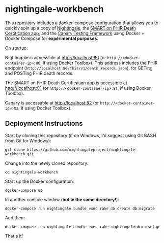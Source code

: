 # nightingale-workbench

This repository includes a docker-compose configuration that allows you to quickly spin up a copy of [Nightingale](https://github.com/nightingaleproject/nightingale), the [SMART on FHIR Death Certification app](https://github.com/nightingaleproject/fhir-death-refactor), and the [Canary Testing Framework](https://github.com/nightingaleproject/canary) using Docker + Docker Compose for **experimental purposes**.

On startup:

Nightingale is accessible at [http://localhost:80](http://localhost:80) (or `http://<docker-container-ip>:80`, if using Docker Toolbox). This address includes the FHIR endpoint (`http://localhost:80/fhir/v1/death_records.json`), for GETing and POSTing FHIR death records.

The SMART on FHIR Death Certification app is accessible at [http://localhost:81](http://localhost:81) (or `http://<docker-container-ip>:81`, if using Docker Toolbox).

Canary is accessable at [http://localhost:82](http://localhost:82) (or `http://<docker-container-ip>:82`, if using Docker Toolbox).

## Deployment Instructions

Start by cloning this repository (if on Windows, I'd suggest using Git BASH from Git for Windows):

```
git clone https://github.com/nightingaleproject/nightingale-workbench.git
```

Change into the newly cloned repository:

```
cd nightingale-workbench
```

Start up the Docker configuration:

```
docker-compose up
```

In another console window (**but in the same directory!**):

```
docker-compose run nightingale bundle exec rake db:create db:migrate
```

And then:

```
docker-compose run nightingale bundle exec rake nightingale:demo:setup
```

That's it!
